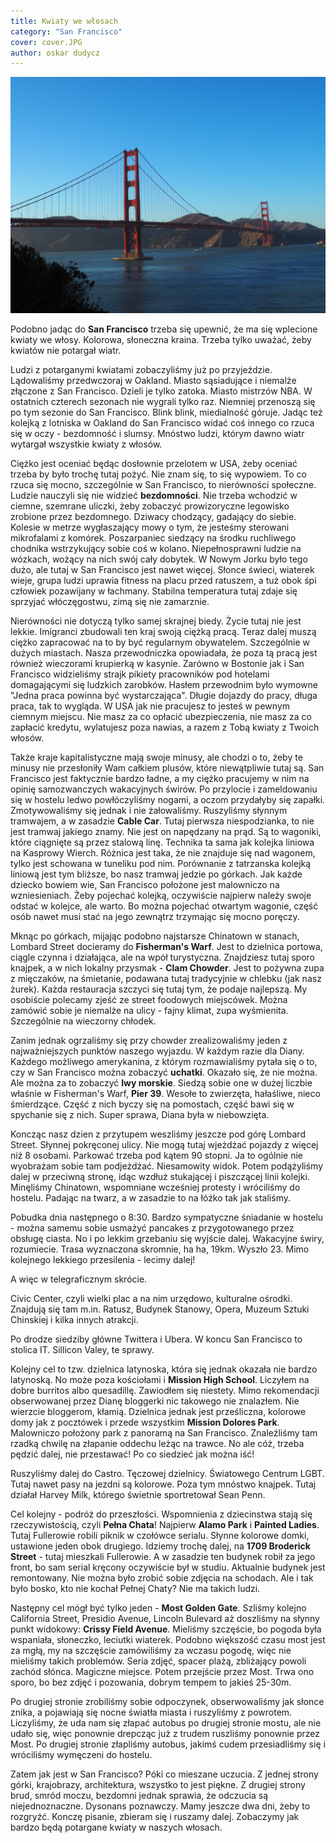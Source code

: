 ```yaml
---
title: Kwiaty we włosach
category: "San Francisco"
cover: cover.JPG
author: oskar dudycz
---
```


![front](cover.JPG)

Podobno jadąc do **San Francisco** trzeba się upewnić, że ma się wplecione kwiaty we włosy. Kolorowa, słoneczna kraina. Trzeba tylko uważać, żeby kwiatów nie potargał wiatr.

Ludzi z potarganymi kwiatami zobaczyliśmy już po przyjeździe. Lądowaliśmy przedwczoraj w Oakland. Miasto sąsiadujące i niemalże złączone z San Francisco. Dzieli je tylko zatoka. Miasto mistrzów NBA. W ostatnich czterech sezonach nie wygrali tylko raz. Niemniej przenoszą się po tym sezonie do San Francisco. Blink blink, miedialność góruje. Jadąc też kolejką z lotniska w Oakland do San Francisco widać coś innego co rzuca się w oczy - bezdomność i slumsy. Mnóstwo ludzi, którym dawno wiatr wytargał wszystkie kwiaty z włosów.

Ciężko jest oceniać będąc dosłownie przelotem w USA, żeby oceniać trzeba by było trochę tutaj pożyć. Nie znam się, to się wypowiem. To co rzuca się mocno, szczególnie w San Francisco, to nierówności społeczne. Ludzie nauczyli się nie widzieć **bezdomności**. Nie trzeba wchodzić w ciemne, szemrane uliczki, żeby zobaczyć prowizoryczne legowisko zrobione przez bezdomnego. Dziwacy chodzący, gadający do siebie. Kolesie w metrze wygłaszający mowy o tym, że jesteśmy sterowani mikrofalami z komórek. Poszarpaniec siedzący na środku ruchliwego chodnika wstrzykujący sobie coś w kolano. Niepełnosprawni ludzie na wózkach, wożący na nich swój cały dobytek. W Nowym Jorku było tego dużo, ale tutaj w San Francisco jest nawet więcej. Słonce świeci, wiaterek wieje, grupa ludzi uprawia fitness na placu przed ratuszem, a tuż obok śpi człowiek pozawijany w łachmany. Stabilna temperatura tutaj zdaje się sprzyjać włóczęgostwu, zimą się nie zamarznie. 

Nierówności nie dotyczą tylko samej skrajnej biedy. Życie tutaj nie jest lekkie. Imigranci zbudowali ten kraj swoją ciężką pracą. Teraz dalej muszą ciężko zapracować na to by być regularnym obywatelem. Szczególnie w dużych miastach. Nasza przewodniczka opowiadała, że poza tą pracą jest również wieczorami krupierką w kasynie. Zarówno w Bostonie jak i San Francisco widzieliśmy strajk pikiety pracowników pod hotelami domagającymi się ludzkich zarobków. Hasłem przewodnim było wymowne "Jedna praca powinna być wystarczająca". Długie dojazdy do pracy, długa praca, tak to wygląda. W USA jak nie pracujesz to jesteś w pewnym ciemnym miejscu. Nie masz za co opłacić ubezpieczenia, nie masz za co zapłacić kredytu, wylatujesz poza nawias, a razem z Tobą kwiaty z Twoich włosów.

Także kraje kapitalistyczne mają swoje minusy, ale chodzi o to, żeby te minusy nie przesłoniły Wam całkiem plusów, które niewątpliwie tutaj są. San Francisco jest faktycznie bardzo ładne, a my ciężko pracujemy w nim na opinię samozwanczych wakacyjnych świrów. Po przylocie i zameldowaniu się w hostelu ledwo powłóczyliśmy nogami, a oczom przydałyby się zapałki. Zmotywowaliśmy się jednak i nie żałowaliśmy. Ruszyliśmy słynnym tramwajem, a w zasadzie **Cable Car**. Tutaj pierwsza niespodzianka, to nie jest tramwaj jakiego znamy. Nie jest on napędzany na prąd. Są to wagoniki, które ciągnięte są przez stalową linę. Technika ta sama jak kolejka liniowa na Kasprowy Wierch. Różnica jest taka, że nie znajduje się nad wagonem, tylko jest schowana w tuneliku pod nim. Porównanie z tatrzanska kolejką liniową jest tym bliższe, bo nasz tramwaj jedzie po górkach. Jak każde dziecko bowiem wie, San Francisco położone jest malowniczo na wzniesieniach. Żeby pojechać kolejką, oczywiście najpierw należy swoje odstać w kolejce, ale warto. Bo można pojechać otwartym wagonie, część osób nawet musi stać na jego zewnątrz trzymając się mocno poręczy.

Mknąc po górkach, mijając podobno najstarsze Chinatown w stanach, Lombard Street docieramy do **Fisherman's Warf**. Jest to dzielnica portowa, ciągle czynna i działająca, ale na wpół turystyczna. Znajdziesz tutaj sporo knajpek, a w nich lokalny przysmak - **Clam Chowder**. Jest to pożywna zupa z mięczaków, na śmietanie, podawana tutaj tradycyjnie w chlebku (jak nasz żurek). Każda restauracja szczyci się tutaj tym, że podaje najlepszą. My osobiście polecamy zjeść ze street foodowych miejscówek. Można zamówić sobie je niemalże na ulicy - fajny klimat, zupa wyśmienita. Szczególnie na wieczorny chłodek.

Zanim jednak ogrzaliśmy się przy chowder zrealizowaliśmy jeden z najważniejszych punktów naszego wyjazdu. W każdym razie dla Diany. Każdego możliwego amerykanina, z którym rozmawialiśmy pytała się o to, czy w San Francisco można zobaczyć **uchatki**. Okazało się, że nie można. Ale można za to zobaczyć **lwy morskie**. Siedzą sobie one w dużej liczbie właśnie w Fisherman's Warf, **Pier 39**. Wesołe to zwierzęta, hałaśliwe, nieco śmierdzące. Część z nich byczy się na pomostach, część bawi się w spychanie się z nich. Super sprawa, Diana była w niebowzięta.

Koncząc nasz dzien z przytupem weszliśmy jeszcze pod górę Lombard Street. Słynnej pokręconej ulicy. Nie mogą tutaj wjeżdżać pojazdy z więcej niż 8 osobami. Parkować trzeba pod kątem 90 stopni. Ja to ogólnie nie wyobrażam sobie tam podjeżdżać. Niesamowity widok. Potem podążyliśmy dalej w przeciwną stronę, idąc wzdłuż stukającej i piszczącej linii kolejki. Minęliśmy Chinatown, wspomniane wcześniej protesty i wróciliśmy do hostelu. Padając na twarz, a w zasadzie to na łóżko tak jak staliśmy.

Pobudka dnia następnego o 8:30. Bardzo sympatyczne śniadanie w hostelu - można samemu sobie usmażyć pancakes z przygotowanego przez obsługę ciasta. No i po lekkim grzebaniu się wyjście dalej. Wakacyjne świry, rozumiecie. Trasa wyznaczona skromnie, ha ha, 19km. Wyszło 23. Mimo kolejnego lekkiego przesilenia - lecimy dalej!

A więc w telegraficznym skrócie. 

Civic Center, czyli wielki plac a na nim urzędowo, kulturalne ośrodki. Znajdują się tam m.in. Ratusz, Budynek Stanowy, Opera, Muzeum Sztuki Chinskiej i kilka innych atrakcji.

Po drodze siedziby główne Twittera i Ubera. W koncu San Francisco to stolica IT. Sillicon Valey, te sprawy.

Kolejny cel to tzw. dzielnica latynoska, która się jednak okazała nie bardzo latynoską. No może poza kościołami i **Mission High School**. Liczyłem na dobre burritos albo quesadillę. Zawiodłem się niestety. Mimo rekomendacji obserwowanej przez Dianę bloggerki nic takowego nie znalazłem. Nie wierzcie bloggerom, kłamią. Dzielnica jednak jest prześliczna, kolorowe domy jak z pocztówek i przede wszystkim **Mission Dolores Park**. Malowniczo położony park z panoramą na San Francisco. Znaleźliśmy tam rzadką chwilę na złapanie oddechu leżąc na trawce. No ale cóż, trzeba pędzić dalej, nie przestawać! Po co siedzieć jak można iść!

Ruszyliśmy dalej do Castro. Tęczowej dzielnicy. Światowego Centrum LGBT. Tutaj nawet pasy na jezdni są kolorowe. Poza tym mnóstwo knajpek. Tutaj działał Harvey Milk, którego świetnie sportretował Sean Penn.

Cel kolejny - podróż do przeszłości. Wspomnienia z dziecinstwa stają się rzeczywistością, czyli **Pełna Chata**! Najpierw **Alamo Park** i **Painted Ladies**. Tutaj Fullerowie robili piknik w czołówce serialu. Słynne kolorowe domki, ustawione jeden obok drugiego. Idziemy trochę dalej, na **1709 Broderick Street** - tutaj mieszkali Fullerowie. A w zasadzie ten budynek robił za jego front, bo sam serial kręcony oczywiście był w studiu. Aktualnie budynek jest remontowany. Nie można było zrobić sobie zdjęcia na schodach. Ale i tak było bosko, kto nie kochał Pełnej Chaty? Nie ma takich ludzi.

Następny cel mógł być tylko jeden - **Most Golden Gate**. Szliśmy kolejno California Street, Presidio Avenue, Lincoln Bulevard aż doszliśmy na słynny punkt widokowy: **Crissy Field Avenue**. Mieliśmy szczęście, bo pogoda była wspaniała, słoneczko, leciutki wiaterek. Podobno większość czasu most jest za mgłą, my na szczęście zamówiliśmy za wczasu pogodę, więc nie mieliśmy takich problemów. Seria zdjęć, spacer plażą, zbliżający powoli zachód słónca. Magiczne miejsce. Potem przejście przez Most. Trwa ono sporo, bo bez zdjęć i pozowania, dobrym tempem to jakieś 25-30m. 

Po drugiej stronie zrobiliśmy sobie odpoczynek, obserwowaliśmy jak słonce znika, a pojawiają się nocne światła miasta i ruszyliśmy z powrotem. Liczyliśmy, że uda nam się złapać autobus po drugiej stronie mostu, ale nie udało się, więc ponownie drepcząc już z trudem ruszliśmy ponownie przez Most. Po drugiej stronie złapliśmy autobus, jakimś cudem przesiadliśmy się i wróciliśmy wymęczeni do hostelu.

Zatem jak jest w San Francisco? Póki co mieszane uczucia. Z jednej strony górki, krajobrazy, architektura, wszystko to jest piękne. Z drugiej strony brud, smród moczu, bezdomni jednak sprawia, że odczucia są niejednoznaczne. Dysonans poznawczy. Mamy jeszcze dwa dni, żeby to rozgryźć. Konczę pisanie, zbieram się i ruszamy dalej. Zobaczymy jak bardzo będą potargane kwiaty w naszych włosach.
